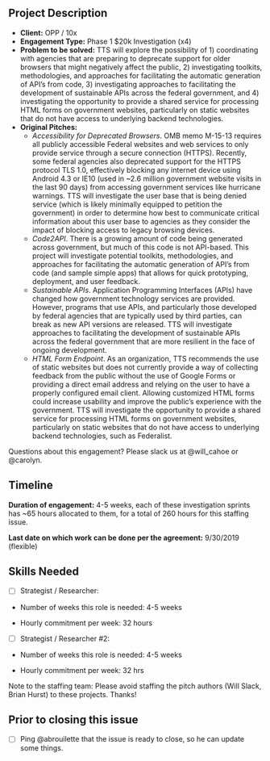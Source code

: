 ## Project Description

* **Client:** OPP / 10x
* **Engagement Type:** Phase 1 $20k Investigation (x4)
* **Problem to be solved:** TTS will explore the possibility of 1) coordinating with agencies that are preparing to deprecate support for older browsers that might negatively affect the public, 2) investigating toolkits, methodologies, and approaches for facilitating the automatic generation of API’s from code, 3) investigating approaches to facilitating the development of sustainable APIs across the federal government, and 4) investigating the opportunity to provide a shared service for processing HTML forms on government websites, particularly on static websites that do not have access to underlying backend technologies.
* **Original Pitches:**
  * *Accessibility for Deprecated Browsers*. OMB memo M-15-13 requires all publicly accessible Federal websites and web services to only provide service through a secure connection (HTTPS). Recently, some federal agencies also deprecated support for the HTTPS protocol TLS 1.0, effectively blocking any internet device using Android 4.3 or IE10 (used in ~2.6 million government website visits in the last 90 days) from accessing government services like hurricane warnings. TTS will investigate the user base that is being denied service (which is likely minimally equipped to petition the government) in order to determine how best to communicate critical information about this user base to agencies as they consider the impact of blocking access to legacy browsing devices.
  * *Code2API*. There is a growing amount of code being generated across government, but much of this code is not API-based. This project will investigate potential toolkits, methodologies, and approaches for facilitating the automatic generation of API’s from code (and sample simple apps) that allows for quick prototyping, deployment, and user feedback.
  * *Sustainable APIs*. Application Programming Interfaces (APIs) have changed how government technology services are provided. However, programs that use APIs, and particularly those developed by federal agencies that are typically used by third parties, can break as new API versions are released. TTS will investigate approaches to facilitating the development of sustainable APIs across the federal government that are more resilient in the face of ongoing development.
  * *HTML Form Endpoint*. As an organization, TTS recommends the use of static websites but does not currently provide a way of collecting feedback from the public without the use of Google Forms or providing a direct email address and relying on the user to have a properly configured email client. Allowing customized HTML forms could increase usability and improve the public’s experience with the government. TTS will investigate the opportunity to provide a shared service for processing HTML forms on government websites, particularly on static websites that do not have access to underlying backend technologies, such as Federalist.

Questions about this engagement? Please slack us at @will_cahoe or @carolyn.

## Timeline

**Duration of engagement:** 4-5 weeks, each of these investigation sprints has ~65 hours allocated to them, for a total of 260 hours for this staffing issue.

**Last date on which work can be done per the agreement:** 9/30/2019 (flexible)

## Skills Needed

- [ ] Strategist / Researcher: 

* Number of weeks this role is needed: 4-5 weeks

* Hourly commitment per week: 32 hours

- [ ] Strategist / Researcher #2:

* Number of weeks this role is needed: 4-5 weeks

* Hourly commitment per week: 32 hrs

Note to the staffing team: Please avoid staffing the pitch authors (Will Slack, Brian Hurst) to these projects. Thanks!


## Prior to closing this issue

- [ ] Ping @abrouilette that the issue is ready to close, so he can update some things.
